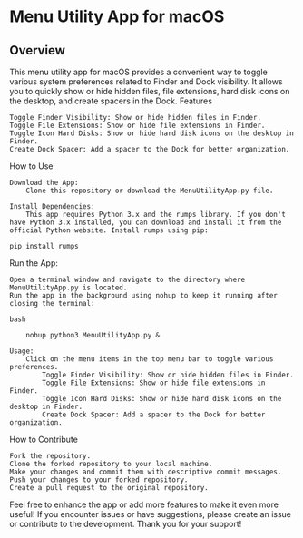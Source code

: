 # Menu Utility App for macOS
## Overview

This menu utility app for macOS provides a convenient way to toggle various system preferences related to Finder and Dock visibility. It allows you to quickly show or hide hidden files, file extensions, hard disk icons on the desktop, and create spacers in the Dock.
Features

    Toggle Finder Visibility: Show or hide hidden files in Finder.
    Toggle File Extensions: Show or hide file extensions in Finder.
    Toggle Icon Hard Disks: Show or hide hard disk icons on the desktop in Finder.
    Create Dock Spacer: Add a spacer to the Dock for better organization.

How to Use

    Download the App:
        Clone this repository or download the MenuUtilityApp.py file.

    Install Dependencies:
        This app requires Python 3.x and the rumps library. If you don't have Python 3.x installed, you can download and install it from the official Python website. Install rumps using pip:

    pip install rumps

Run the App:

    Open a terminal window and navigate to the directory where MenuUtilityApp.py is located.
    Run the app in the background using nohup to keep it running after closing the terminal:

    bash

        nohup python3 MenuUtilityApp.py &

    Usage:
        Click on the menu items in the top menu bar to toggle various preferences.
            Toggle Finder Visibility: Show or hide hidden files in Finder.
            Toggle File Extensions: Show or hide file extensions in Finder.
            Toggle Icon Hard Disks: Show or hide hard disk icons on the desktop in Finder.
            Create Dock Spacer: Add a spacer to the Dock for better organization.

How to Contribute

    Fork the repository.
    Clone the forked repository to your local machine.
    Make your changes and commit them with descriptive commit messages.
    Push your changes to your forked repository.
    Create a pull request to the original repository.

Feel free to enhance the app or add more features to make it even more useful! If you encounter issues or have suggestions, please create an issue or contribute to the development. Thank you for your support!
